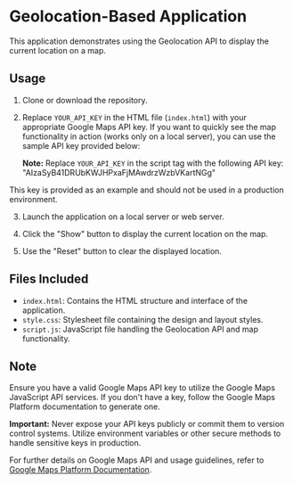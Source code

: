 # Geolocation-Based Application

This application demonstrates using the Geolocation API to display the current location on a map.

## Usage

1. Clone or download the repository.

2. Replace `YOUR_API_KEY` in the HTML file (`index.html`) with your appropriate Google Maps API key. If you want to quickly see the map functionality in action (works only on a local server), you can use the sample API key provided below:

   **Note:** Replace `YOUR_API_KEY` in the script tag with the following API key: "AIzaSyB41DRUbKWJHPxaFjMAwdrzWzbVKartNGg"

This key is provided as an example and should not be used in a production environment.

3. Launch the application on a local server or web server.

4. Click the "Show" button to display the current location on the map.

5. Use the "Reset" button to clear the displayed location.

## Files Included

- `index.html`: Contains the HTML structure and interface of the application.
- `style.css`: Stylesheet file containing the design and layout styles.
- `script.js`: JavaScript file handling the Geolocation API and map functionality.

## Note

Ensure you have a valid Google Maps API key to utilize the Google Maps JavaScript API services. If you don't have a key, follow the Google Maps Platform documentation to generate one.

**Important:** Never expose your API keys publicly or commit them to version control systems. Utilize environment variables or other secure methods to handle sensitive keys in production.

For further details on Google Maps API and usage guidelines, refer to [Google Maps Platform Documentation](https://developers.google.com/maps/documentation).
